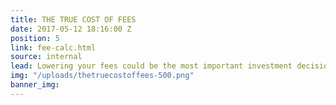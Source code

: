 ```yaml
---
title: THE TRUE COST OF FEES
date: 2017-05-12 18:16:00 Z
position: 5
link: fee-calc.html
source: internal
lead: Lowering your fees could be the most important investment decision you make.
img: "/uploads/thetruecostoffees-500.png"
banner_img: 
---
```


